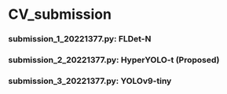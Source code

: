 # CV_submission 


### submission_1_20221377.py: FLDet-N

### submission_2_20221377.py: HyperYOLO-t (Proposed)

### submission_3_20221377.py: YOLOv9-tiny
